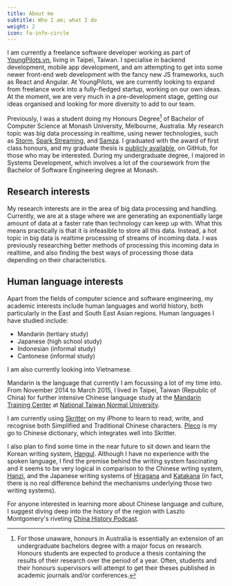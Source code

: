 ```yaml
---
title: About me
subtitle: Who I am; what I do
weight: 2
icon: fa-info-circle
---
```


I am currently a freelance software developer working as part of
[YoungPilots.vn](http://youngpilots.vn/), living in Taipei, Taiwan. I
specialise in backend development, mobile app development, and am attempting
to get into some newer front-end web development with the fancy new JS
frameworks, such as React and Angular.
At YoungPilots, we are currently looking to expand from freelance work into a
fully-fledged startup, working on our own ideas. At the moment, we are very
much in a pre-development stage, getting our ideas organised and looking for
more diversity to add to our team.

Previously, I was a student doing my Honours Degree[^1] of Bachelor of Computer Science at Monash University, Melbourne,
Australia. My research topic was big data processing in realtime, using newer
technologies, such as [Storm](https://storm.apache.org/), [Spark Streaming](https://spark.apache.org/streaming/), and [Samza](https://samza.apache.org).
I graduated with the award of first class honours, and my graduate thesis is
[publicly available](https://github.com/poltak/honours-thesis/raw/master/thesis.pdf), on GitHub, for those who may be interested.
During my undergraduate degree, I majored in Systems Development, which involves a lot of the coursework from the
Bachelor of Software Engineering degree at Monash.

## Research interests

My research interests are in the area of big data processing and handling. Currently, we are at a stage where we are
generating an exponentially large amount of data at a faster rate than technology can keep up with. What this means
practically is that it is infeasible to store all this data. Instead, a hot topic in big data is realtime processing of
streams of incoming data. I was previously researching better methods of processing this incoming data in realtime, and
also finding the best ways of processing those data depending on their characteristics.

## Human language interests

Apart from the fields of computer science and software engineering, my academic interests include human languages and
world history, both particularly in the East and South East Asian regions. Human languages I have studied include:

- Mandarin (tertiary study)
- Japanese (high school study)
- Indonesian (informal study)
- Cantonese (informal study)

I am also currently looking into Vietnamese.

Mandarin is the language that currently I am focussing a lot of my time into. From November 2014 to March 2015, I lived
in Taipei, Taiwan (Republic of China) for further intensive Chinese language study
at the [Mandarin Training Center][1] at [National Taiwan Normal University][2].

I am currently using [Skritter][4] on my iPhone to learn to read, write, and recognise both Simplified and Traditional
Chinese characters. [Pleco][5] is my go to Chinese dictionary, which integrates well into Skritter.

I also plan to find some time in the near future to sit down and learn the Korean writing system, [Hangul][3]. Although I have
no experience with the spoken language, I find the premise behind the writing system fascinating and it seems to be very
logical in comparison to the Chinese wrting system, [Hanzi][7], and the Japanese writing systems
of [Hiragana][8] and [Katakana][9] (in fact, there
is no real difference behind the mechanisms underlying those two writing systems).

For anyone interested in learning more about Chinese language and culture, I suggest diving deep into the history of the
region with Laszlo Montgomery's riveting [China History Podcast][6].





[^1]: For those unaware, honours in Australia is essentially an extension of an undergraduate bachelors degree with a major focus on research. Honours students are expected to produce a thesis containing the results of their research over the period of a year. Often, students and their honours supervisors will attempt to get their theses published in academic journals and/or conferences.


[1]: https://en.wikipedia.org/wiki/Mandarin_Training_Center               "Wikipedia: Mandarin Training Center"
[2]: https://en.wikipedia.org/wiki/National_Taiwan_Normal_University      "Wikipedia: National Taiwan Normal University"
[3]: https://en.wikipedia.org/wiki/Hangul                                 "Wikipedia: Hangul"
[4]: http://www.skritter.com                                              "Skritter homepage"
[5]: https://www.pleco.com/                                               "Pleco Chinese Dictionary homepage"
[6]: http://chinahistorypodcast.com/                                      "Laszlo Montgomery's China History Podcast"
[7]: https://en.wikipedia.org/wiki/Hanzi                                  "Wikipedia: Hanzi"
[8]: https://en.wikipedia.org/wiki/Hiragana                               "Wikipedia: Hiragana"
[9]: https://en.wikipedia.org/wiki/Katakana                               "Wikipedia: Katakana"
